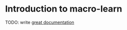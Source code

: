 # Introduction to macro-learn

TODO: write [great documentation](http://jacobian.org/writing/what-to-write/)
